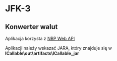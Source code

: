 # JFK-3

## Konwerter walut

Aplikacja korzysta z [NBP Web API](http://api.nbp.pl/)

Aplikacji należy wskazać JARA, który znajduje się w **ICallable\out\artifacts\ICallable_jar**
